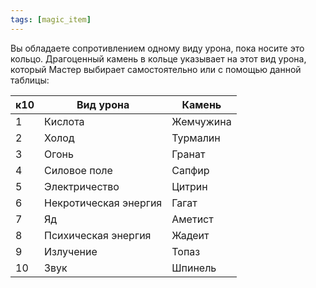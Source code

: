 ```yaml
---
tags: [magic_item]
---
```


Вы обладаете сопротивлением одному виду урона, пока носите это кольцо. Драгоценный камень в кольце указывает на этот вид урона, который Мастер выбирает самостоятельно или с помощью данной таблицы:

|к10|Вид урона|Камень|
|---|---|---|
|1|Кислота|Жемчужина|
|2|Холод|Турмалин|
|3|Огонь|Гранат|
|4|Силовое поле|Сапфир|
|5|Электричество|Цитрин|
|6|Некротическая энергия|Гагат|
|7|Яд|Аметист|
|8|Психическая энергия|Жадеит|
|9|Излучение|Топаз|
|10|Звук|Шпинель|
